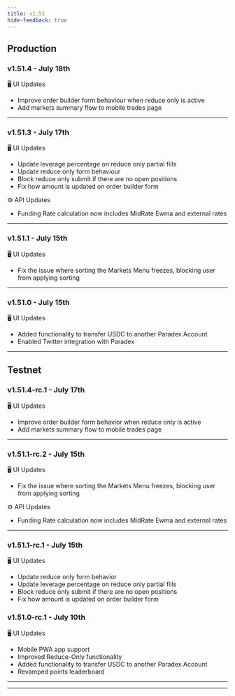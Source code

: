 ```yaml
---
title: v1.51
hide-feedback: true
---
```


## Production

### v1.51.4 - July 18th

🖥️  UI Updates

* Improve order builder form behaviour when reduce only is active
* Add markets summary flow to mobile trades page

***

### v1.51.3 - July 17th

🖥️  UI Updates

* Update leverage percentage on reduce only partial fills
* Update reduce only form behaviour
* Block reduce only submit if there are no open positions
* Fix how amount is updated on order builder form

⚙️ API Updates

* Funding Rate calculation now includes MidRate Ewma and external rates

***

### v1.51.1 - July 15th

🖥️  UI Updates

* Fix the issue where sorting the Markets Menu freezes, blocking user from applying sorting

***

### v1.51.0 - July 15th

🖥️  UI Updates

* Added functionality to transfer USDC to another Paradex Account
* Enabled Twitter integration with Paradex

***

## Testnet

### v1.51.4-rc.1 - July 17th

🖥️  UI Updates

* Improve order builder form behavior when reduce only is active
* Add markets summary flow to mobile trades page

***

### v1.51.1-rc.2 - July 15th

🖥️  UI Updates

* Fix the issue where sorting the Markets Menu freezes, blocking user from applying sorting

⚙️ API Updates

* Funding Rate calculation now includes MidRate Ewma and external rates

***

### v1.51.1-rc.1 - July 15th

🖥️  UI Updates

* Update reduce only form behavior
* Update leverage percentage on reduce only partial fills
* Block reduce only submit if there are no open positions
* Fix how amount is updated on order builder form

### v1.51.0-rc.1 - July 10th

🖥️  UI Updates

* Mobile PWA app support
* Improved Reduce-Only functionality
* Added functionality to transfer USDC to another Paradex Account
* Revamped points leaderboard

***

***
